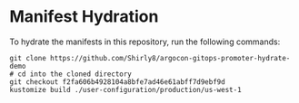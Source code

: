 # Manifest Hydration

To hydrate the manifests in this repository, run the following commands:

```shell
git clone https://github.com/Shirly8/argocon-gitops-promoter-hydrate-demo
# cd into the cloned directory
git checkout f2fa606b4928104a8bfe7ad46e61abff7d9ebf9d
kustomize build ./user-configuration/production/us-west-1
```
